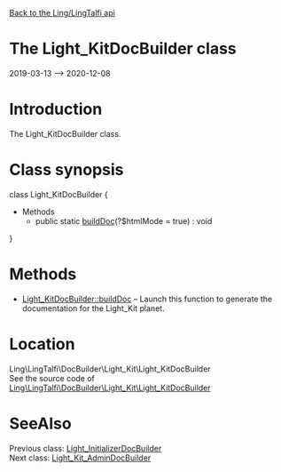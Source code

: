 [Back to the Ling/LingTalfi api](https://github.com/lingtalfi/LingTalfi/blob/master/doc/api/Ling/LingTalfi.md)



The Light_KitDocBuilder class
================
2019-03-13 --> 2020-12-08






Introduction
============

The Light_KitDocBuilder class.



Class synopsis
==============


class <span class="pl-k">Light_KitDocBuilder</span>  {

- Methods
    - public static [buildDoc](https://github.com/lingtalfi/LingTalfi/blob/master/doc/api/Ling/LingTalfi/DocBuilder/Light_Kit/Light_KitDocBuilder/buildDoc.md)(?$htmlMode = true) : void

}






Methods
==============

- [Light_KitDocBuilder::buildDoc](https://github.com/lingtalfi/LingTalfi/blob/master/doc/api/Ling/LingTalfi/DocBuilder/Light_Kit/Light_KitDocBuilder/buildDoc.md) &ndash; Launch this function to generate the documentation for the Light_Kit planet.





Location
=============
Ling\LingTalfi\DocBuilder\Light_Kit\Light_KitDocBuilder<br>
See the source code of [Ling\LingTalfi\DocBuilder\Light_Kit\Light_KitDocBuilder](https://github.com/lingtalfi/LingTalfi/blob/master/DocBuilder/Light_Kit/Light_KitDocBuilder.php)



SeeAlso
==============
Previous class: [Light_InitializerDocBuilder](https://github.com/lingtalfi/LingTalfi/blob/master/doc/api/Ling/LingTalfi/DocBuilder/Light_Initializer/Light_InitializerDocBuilder.md)<br>Next class: [Light_Kit_AdminDocBuilder](https://github.com/lingtalfi/LingTalfi/blob/master/doc/api/Ling/LingTalfi/DocBuilder/Light_Kit_Admin/Light_Kit_AdminDocBuilder.md)<br>
